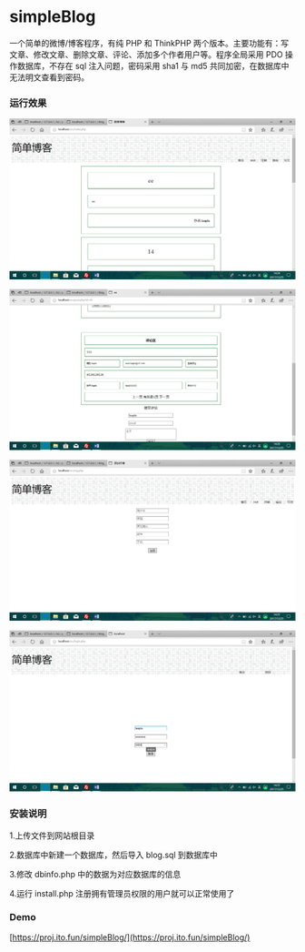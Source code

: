 # simpleBlog

一个简单的微博/博客程序，有纯 PHP 和 ThinkPHP 两个版本。主要功能有：写文章、修改文章、删除文章、评论、添加多个作者用户等。程序全局采用 PDO 操作数据库，不存在 sql 注入问题，密码采用 sha1 与 md5 共同加密，在数据库中无法明文查看到密码。

### 运行效果

![1](https://github.com/LemoFire/simpleBlog/raw/main/doc/1.png)

![2](https://github.com/LemoFire/simpleBlog/raw/main/doc/2.png)

![3](https://github.com/LemoFire/simpleBlog/raw/main/doc/3.png)

![4](https://github.com/LemoFire/simpleBlog/raw/main/doc/4.png)

### 安装说明

1.上传文件到网站根目录

2.数据库中新建一个数据库，然后导入 blog.sql 到数据库中

3.修改 dbinfo.php 中的数据为对应数据库的信息

4.运行 install.php 注册拥有管理员权限的用户就可以正常使用了

### Demo

[https://proj.ito.fun/simpleBlog/](https://proj.ito.fun/simpleBlog/)
